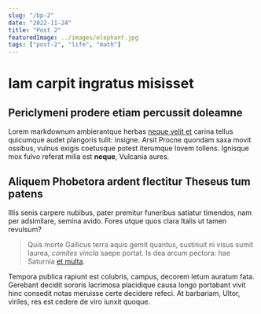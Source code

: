 ```yaml
---
slug: "/bp-2"
date: "2022-11-24"
title: "Post 2"
featuredImage: ../images/elephant.jpg
tags: ["post-2", "life", "math"]
---
```

Iam carpit ingratus misisset
============================

Periclymeni prodere etiam percussit doleamne
--------------------------------------------

Lorem markdownum ambierantque herbas [neque velit et] carina tellus quicumque
audet plangoris tulit: insigne. Arsit Procne quondam saxa movit ossibus, vulnus
exigis coetusque potest iterumque Iovem tollens. Ignisque mox fulvo referat
milia est __neque__, Vulcania aures.

Aliquem Phobetora ardent flectitur Theseus tum patens
-----------------------------------------------------

Illis senis carpere nubibus, pater premitur funeribus satiatur timendos, nam per
adsimilare, semina avido. Fores utque quos clara Italis ut tamen revulsum?

> Quis morte Gallicus terra aquis gemit quantus, sustinuit ni visus sumit
> laurea, _comites vincla_ saepe portat. Is dea arcum pectora: hae Saturnia [et
> multa].

Tempora publica rapiunt est colubris, campus, decorem letum auratum fata.
Gerebant decidit sororis lacrimosa placidique causa longo portabant vivit hinc
consedit notas meruisse certe decidere refeci. At barbariam, Ultor, viriles, res
est cedere de viro iunxit quoque.

[et multa]: http://www.altera-ea.net/
[neque velit et]: http://litoranec.com/